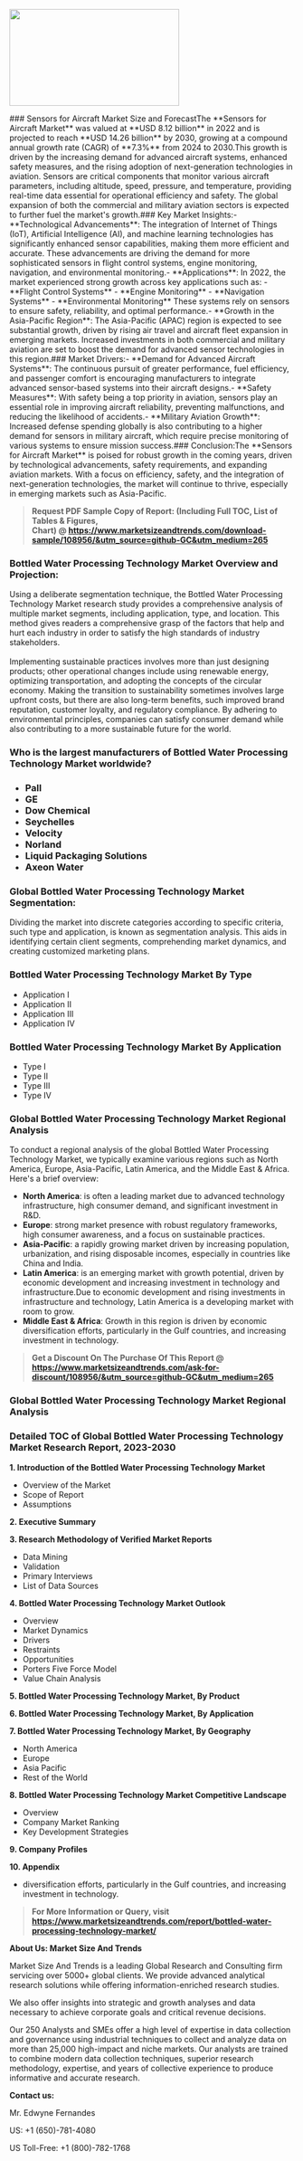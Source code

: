 <p><img class="alignnone size-medium wp-image-20088" src="https://ffe5etoiles.com/wp-content/uploads/2024/12/MST1-300x171.png" alt="" width="300" height="171" /></p>### Sensors for Aircraft Market Size and ForecastThe **Sensors for Aircraft Market** was valued at **USD 8.12 billion** in 2022 and is projected to reach **USD 14.26 billion** by 2030, growing at a compound annual growth rate (CAGR) of **7.3%** from 2024 to 2030.This growth is driven by the increasing demand for advanced aircraft systems, enhanced safety measures, and the rising adoption of next-generation technologies in aviation. Sensors are critical components that monitor various aircraft parameters, including altitude, speed, pressure, and temperature, providing real-time data essential for operational efficiency and safety. The global expansion of both the commercial and military aviation sectors is expected to further fuel the market's growth.### Key Market Insights:- **Technological Advancements**: The integration of Internet of Things (IoT), Artificial Intelligence (AI), and machine learning technologies has significantly enhanced sensor capabilities, making them more efficient and accurate. These advancements are driving the demand for more sophisticated sensors in flight control systems, engine monitoring, navigation, and environmental monitoring.- **Applications**: In 2022, the market experienced strong growth across key applications such as: - **Flight Control Systems** - **Engine Monitoring** - **Navigation Systems** - **Environmental Monitoring** These systems rely on sensors to ensure safety, reliability, and optimal performance.- **Growth in the Asia-Pacific Region**: The Asia-Pacific (APAC) region is expected to see substantial growth, driven by rising air travel and aircraft fleet expansion in emerging markets. Increased investments in both commercial and military aviation are set to boost the demand for advanced sensor technologies in this region.### Market Drivers:- **Demand for Advanced Aircraft Systems**: The continuous pursuit of greater performance, fuel efficiency, and passenger comfort is encouraging manufacturers to integrate advanced sensor-based systems into their aircraft designs.- **Safety Measures**: With safety being a top priority in aviation, sensors play an essential role in improving aircraft reliability, preventing malfunctions, and reducing the likelihood of accidents.- **Military Aviation Growth**: Increased defense spending globally is also contributing to a higher demand for sensors in military aircraft, which require precise monitoring of various systems to ensure mission success.### Conclusion:The **Sensors for Aircraft Market** is poised for robust growth in the coming years, driven by technological advancements, safety requirements, and expanding aviation markets. With a focus on efficiency, safety, and the integration of next-generation technologies, the market will continue to thrive, especially in emerging markets such as Asia-Pacific.</p><blockquote id="" class=""><strong>Request PDF Sample Copy of Report: (Including Full TOC, List of Tables &amp; Figures, Chart)&nbsp;@&nbsp;<strong><a href="https://www.marketsizeandtrends.com/download-sample/108956/&utm_source=github-GC&utm_medium=265" target="_blank">https://www.marketsizeandtrends.com/download-sample/108956/&utm_source=github-GC&utm_medium=265</a></strong></strong></blockquote><h3 id="" class="">Bottled Water Processing Technology Market&nbsp;Overview and Projection:</h3><p id="" class="">Using a deliberate segmentation technique, the Bottled Water Processing Technology Market research study provides a comprehensive analysis of multiple market segments, including application, type, and location. This method gives readers a comprehensive grasp of the factors that help and hurt each industry in order to satisfy the high standards of industry stakeholders. <br /> <br />Implementing sustainable practices involves more than just designing products; other operational changes include using renewable energy, optimizing transportation, and adopting the concepts of the circular economy. Making the transition to sustainability sometimes involves large upfront costs, but there are also long-term benefits, such improved brand reputation, customer loyalty, and regulatory compliance. By adhering to environmental principles, companies can satisfy consumer demand while also contributing to a more sustainable future for the world.</p><h3 id="" class="">Who is the largest manufacturers of&nbsp;Bottled Water Processing Technology Market worldwide?</h3><h3 class=""><p><ul><li>Pall </li><li> GE </li><li> Dow Chemical </li><li> Seychelles </li><li> Velocity </li><li> Norland </li><li> Liquid Packaging Solutions </li><li> Axeon Water</li></ul></p></h3><h3 id="" class="">Global&nbsp;Bottled Water Processing Technology Market Segmentation:</h3><p id="" class="">Dividing the market into discrete categories according to specific criteria, such type and application, is known as segmentation analysis. This aids in identifying certain client segments, comprehending market dynamics, and creating customized marketing plans.</p><h3 id="" class="">Bottled Water Processing Technology Market&nbsp;By Type</h3><p><p><ul><li>Application I </li><li> Application II </li><li> Application III </li><li> Application IV</p></li></ul></p></p><h3 id="" class="">Bottled Water Processing Technology Market&nbsp;By Application</h3><p class=""><p><ul><li>Type I </li><li> Type II </li><li> Type III </li><li> Type IV</li></ul></p></p><h3 id="" class="">Global Bottled Water Processing Technology Market Regional Analysis</h3><p id="" class="">To conduct a regional analysis of the global Bottled Water Processing Technology Market, we typically examine various regions such as North America, Europe, Asia-Pacific, Latin America, and the Middle East &amp; Africa. Here's a brief overview:</p><ul><li><strong>North America</strong>: is often a leading market due to advanced technology infrastructure, high consumer demand, and significant investment in R&amp;D.</li><li><strong>Europe</strong>: strong market presence with robust regulatory frameworks, high consumer awareness, and a focus on sustainable practices.</li><li><strong>Asia-Pacific</strong>: a rapidly growing market driven by increasing population, urbanization, and rising disposable incomes, especially in countries like China and India.</li><li><strong>Latin America</strong>: is an emerging market with growth potential, driven by economic development and increasing investment in technology and infrastructure.Due to economic development and rising investments in infrastructure and technology, Latin America is a developing market with room to grow.</li><li><strong>Middle East &amp; Africa</strong>: Growth in this region is driven by economic diversification efforts, particularly in the Gulf countries, and increasing investment in technology.</li></ul><blockquote id="" class=""><strong>Get a Discount On The Purchase Of This Report @ <strong><a href="https://www.marketsizeandtrends.com/ask-for-discount/108956/&utm_source=github-GC&utm_medium=265" target="_blank">https://www.marketsizeandtrends.com/ask-for-discount/108956/&utm_source=github-GC&utm_medium=265</a></strong></strong></blockquote><h3 id="" class="">Global Bottled Water Processing Technology Market Regional Analysis</h3><h3 id="" class="">Detailed TOC of Global Bottled Water Processing Technology Market Research Report, 2023-2030</h3><p id="" class=""><strong>1. Introduction of the Bottled Water Processing Technology Market</strong></p><ul><li>Overview of the Market</li><li>Scope of Report</li><li>Assumptions</li></ul><p id="" class=""><strong>2. Executive Summary</strong></p><p id="" class=""><strong>3. Research Methodology of Verified Market Reports</strong></p><ul><li>Data Mining</li><li>Validation</li><li>Primary Interviews</li><li>List of Data Sources</li></ul><p id="" class=""><strong>4. Bottled Water Processing Technology Market Outlook</strong></p><ul><li>Overview</li><li>Market Dynamics</li><li>Drivers</li><li>Restraints</li><li>Opportunities</li><li>Porters Five Force Model</li><li>Value Chain Analysis</li></ul><p id="" class=""><strong>5. Bottled Water Processing Technology Market, By Product</strong></p><p id="" class=""><strong>6. Bottled Water Processing Technology Market, By Application</strong></p><p id="" class=""><strong>7. Bottled Water Processing Technology Market, By Geography</strong></p><ul><li>North America</li><li>Europe</li><li>Asia Pacific</li><li>Rest of the World</li></ul><p id="" class=""><strong>8. Bottled Water Processing Technology Market Competitive Landscape</strong></p><ul><li>Overview</li><li>Company Market Ranking</li><li>Key Development Strategies</li></ul><p id="" class=""><strong>9. Company Profiles</strong></p><p id="" class=""><strong>10. Appendix</strong></p><ul><li>diversification efforts, particularly in the Gulf countries, and increasing investment in technology.</li></ul><blockquote id="" class=""><strong>For More Information or Query, visit <strong><strong><a href="https://www.marketsizeandtrends.com/report/bottled-water-processing-technology-market/" target="_blank">https://www.marketsizeandtrends.com/report/bottled-water-processing-technology-market/</a></strong></strong></strong></blockquote><p id="" class=""><strong>About Us: Market Size And Trends</strong></p><p id="" class="">Market Size And Trends is a leading Global Research and Consulting firm servicing over 5000+ global clients. We provide advanced analytical research solutions while offering information-enriched research studies.</p><p id="" class="">We also offer insights into strategic and growth analyses and data necessary to achieve corporate goals and critical revenue decisions.</p><p id="" class="">Our 250 Analysts and SMEs offer a high level of expertise in data collection and governance using industrial techniques to collect and analyze data on more than 25,000 high-impact and niche markets. Our analysts are trained to combine modern data collection techniques, superior research methodology, expertise, and years of collective experience to produce informative and accurate research.</p><p id="" class=""><strong>Contact us:</strong></p><p id="" class="">Mr. Edwyne Fernandes</p><p id="" class="">US: +1 (650)-781-4080</p><p id="" class="">US Toll-Free: +1 (800)-782-1768</p>
